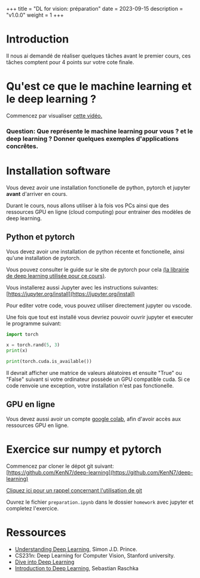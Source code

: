 +++
title = "DL for vision: préparation"
date = 2023-09-15
description = "v1.0.0"
weight = 1
+++

# Introduction

Il nous ai demandé de réaliser quelques tâches avant le premier cours,
ces tâches comptent pour 4 points sur votre cote finale.

<!-- install python, video konbini et exo math -->
<!-- Et petite phrase sur ce qu’est le deep learning -->

<!-- Devoir à faire le WK entre jour 2 et 3?
Devoir/rapport à rendre après ?
Interro/discussion quotidienne avant fin du labo -->

# Qu'est ce que le machine learning et le deep learning ?

Commencez par visualiser [cette vidéo.](https://twitter.com/ylecun/status/1310719484831969280)

### Question: Que représente le machine learning pour vous ? et le deep learning ? Donner quelques exemples d'applications concrêtes.


# Installation software

Vous devez avoir une installation fonctionelle de python, pytorch et jupyter
**avant** d'arriver en cours.

Durant le cours, nous allons utiliser à la fois vos PCs ainsi que des ressources
GPU en ligne (cloud computing) pour entrainer des modèles de deep learning.

## Python et pytorch
Vous devez avoir une installation de python récente et fonctionelle, ainsi
qu'une installation de pytorch.

Vous pouvez consulter le guide sur le site de pytorch pour cela [(la librairie de deep learning utilisée pour ce
cours)](https://pytorch.org/get-started/locally/).

Vous installerez aussi Jupyter avec les instructions suivantes: [https://jupyter.org/install](https://jupyter.org/install)

Pour editer votre code, vous pouvez utiliser directement jupyter ou vscode.

Une fois que tout est installé vous devriez pouvoir ouvrir jupyter et executer
le programme suivant:

```python
import torch

x = torch.rand(5, 3)
print(x)

print(torch.cuda.is_available())
```
Il devrait afficher une matrice de valeurs aléatoires et ensuite "True" ou 
"False" suivant si votre ordinateur possède un GPU compatible cuda. 
Si ce code renvoie une exception, votre installation n'est pas
fonctionelle.

## GPU en ligne

Vous devez aussi avoir un compte [google colab](https://colab.research.google.com/), afin d'avoir accès aux
ressources GPU en ligne.

# Exercice sur numpy et pytorch

Commencez par cloner le dépot git suivant: [https://github.com/KenN7/deep-learning](https://github.com/KenN7/deep-learning)

[Cliquez ici pour un rappel concernant l'utilisation de git](https://docs.github.com/en/desktop/contributing-and-collaborating-using-github-desktop/adding-and-cloning-repositories/cloning-and-forking-repositories-from-github-desktop)

Ouvrez le fichier `preparation.ipynb` dans le dossier `homework` avec jupyter et completez l'exercice.


# Ressources

- [Understanding Deep Learning](https://udlbook.github.io/udlbook/), Simon J.D. Prince.
- CS231n: Deep Learning for Computer Vision, Stanford university.
- [Dive into Deep Learning](https://d2l.ai/)
- [Introduction to Deep Learning](https://sebastianraschka.com/blog/2021/dl-course.html), Sebastian Raschka 

